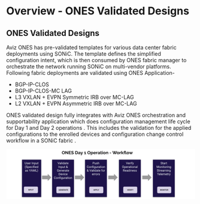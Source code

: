 # Overview - ONES Validated Designs
## ONES Validated Designs

Aviz ONES has pre-validated templates for various data center fabric deployments using SONiC. The template defines the simplified configuration intent, which is then consumed by ONES fabric manager to orchestrate the network running SONiC on multi-vendor platforms. Following fabric deployments are validated using ONES Application-


- BGP-IP-CLOS
- BGP-IP-CLOS-MC LAG 
- L3 VXLAN + EVPN Symmetric IRB over MC-LAG
- L2 VXLAN + EVPN Asymmetric IRB over MC-LAG

ONES validated design fully integrates with Aviz ONES orchestration and supportability application which does configuration management life cycle for Day 1 and Day 2 operations . This includes the validation for the applied configurations to the  enrolled devices and configuration change control workflow  in a SONiC fabric . 

![configuration](img/day1_ones.png)

